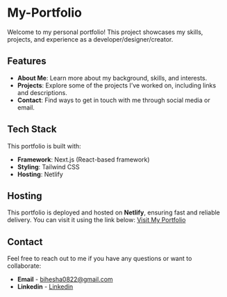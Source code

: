 # My-Portfolio

Welcome to my personal portfolio! This project showcases my skills, projects, and experience as a developer/designer/creator.

## Features
- **About Me**: Learn more about my background, skills, and interests.
- **Projects**: Explore some of the projects I’ve worked on, including links and descriptions.
- **Contact**: Find ways to get in touch with me through social media or email.

## Tech Stack
This portfolio is built with:
- **Framework**: Next.js (React-based framework)
- **Styling**: Tailwind CSS
- **Hosting**: Netlify

## Hosting
This portfolio is deployed and hosted on **Netlify**, ensuring fast and reliable delivery. You can visit it using the link below:
[Visit My Portfolio](https://bihesha.netlify.app/projects)

## Contact
Feel free to reach out to me if you have any questions or want to collaborate:
- **Email** - bihesha0822@gmail.com
- **Linkedin** - [Linkedin](https://www.linkedin.com/in/bihesha-dilshan-209305216/)
